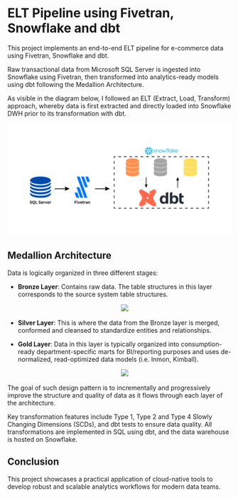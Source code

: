 # ELT Pipeline using Fivetran, Snowflake and dbt

This project implements an end-to-end ELT pipeline for e-commerce data using Fivetran, Snowflake and dbt.

Raw transactional data from Microsoft SQL Server is ingested into Snowflake using Fivetran, then transformed into analytics-ready models using dbt following the Medallion Architecture.

As visible in the diagram below, I followed an ELT (Extract, Load, Transform) approach, whereby data is first extracted and directly loaded into Snowflake DWH prior to its transformation with dbt.

<p align="center">
  <img src="https://raw.githubusercontent.com/mpriya19/ELT-Pipeline-with-Fivetran-Snowflake-and-dbt/main/assets/Architecture%20Diagram.png">
</p>

## Medallion Architecture

Data is logically organized in three different stages:
- **Bronze Layer**: Contains raw data. The table structures in this layer corresponds to the source system table structures.
  <p align="center">
    <img src="https://github.com/mpriya19/assets/Broze Layer ERD.jpg">
  </p>
  
- **Silver Layer**: This is where the data from the Bronze layer is merged, conformed and cleansed to standardize entities and relationships.

- **Gold Layer**: Data in this layer is typically organized into consumption-ready department-specific marts for BI/reporting purposes and uses de-normalized, read-optimized data models (i.e. Inmon, Kimball).
  <p align="center">
    <img src="https://github.com/mpriya19/assets/Gold Layer ERD.jpg">
  </p>

The goal of such design pattern is to incrementally and progressively improve the structure and quality of data as it flows through each layer of the architecture.

Key transformation features include Type 1, Type 2 and Type 4 Slowly Changing Dimensions (SCDs), and dbt tests to ensure data quality.
All transformations are implemented in SQL using dbt, and the data warehouse is hosted on Snowflake.

## Conclusion

This project showcases a practical application of cloud-native tools to develop robust and scalable analytics workflows for modern data teams.
